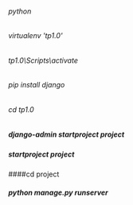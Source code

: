 ###### python

###### virtualenv 'tp1.0'

###### tp1.0\Scripts\activate

###### pip install django

###### cd tp1.0

##### django-admin startproject project

##### startproject project

 ####cd project

##### python manage.py runserver
